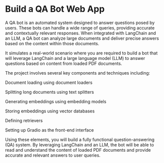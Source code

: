 # Build a QA Bot Web App

A QA bot is an automated system designed to answer questions posed by users. These bots can handle a wide range of queries, providing accurate and contextually relevant responses. When integrated with LangChain and an LLM, a QA bot can analyze large documents and deliver precise answers based on the content within those documents.

It simulates a real-world scenario where you are required to build a bot that will leverage LangChain and a large language model (LLM) to answer questions based on content from loaded PDF documents.

The project involves several key components and techniques including: 

Document loading using document loaders

Splitting long documents using text splitters

Generating embeddings using embedding models

Storing embeddings using vector databases

Defining retrievers

Setting up Gradio as the front-end interface

Using these elements, you will build a fully functional question-answering (QA) system. By leveraging LangChain and an LLM, the bot will be able to read and understand the content of loaded PDF documents and provide accurate and relevant answers to user queries.
